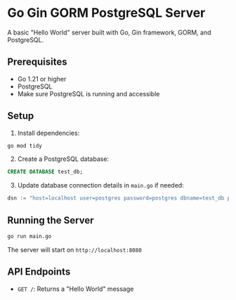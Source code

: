 # Go Gin GORM PostgreSQL Server

A basic "Hello World" server built with Go, Gin framework, GORM, and PostgreSQL.

## Prerequisites

- Go 1.21 or higher
- PostgreSQL
- Make sure PostgreSQL is running and accessible

## Setup

1. Install dependencies:
```bash
go mod tidy
```

2. Create a PostgreSQL database:
```sql
CREATE DATABASE test_db;
```

3. Update database connection details in `main.go` if needed:
```go
dsn := "host=localhost user=postgres password=postgres dbname=test_db port=5432 sslmode=disable"
```

## Running the Server

```bash
go run main.go
```

The server will start on `http://localhost:8080`

## API Endpoints

- `GET /`: Returns a "Hello World" message 